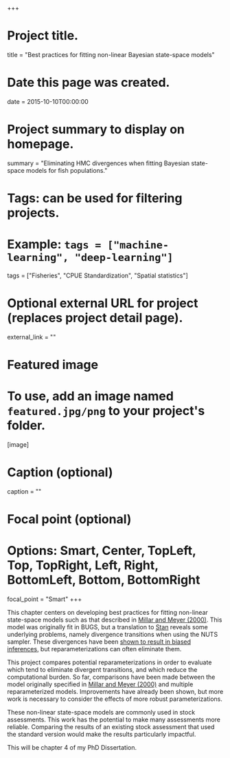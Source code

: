 +++
# Project title.
title = "Best practices for fitting non-linear Bayesian state-space models"

# Date this page was created.
date = 2015-10-10T00:00:00

# Project summary to display on homepage.
summary = "Eliminating HMC divergences when fitting Bayesian state-space models for fish populations."

# Tags: can be used for filtering projects.
# Example: `tags = ["machine-learning", "deep-learning"]`
tags = ["Fisheries", "CPUE Standardization", "Spatial statistics"]

# Optional external URL for project (replaces project detail page).
external_link = ""

# Featured image
# To use, add an image named `featured.jpg/png` to your project's folder. 
[image]
  # Caption (optional)
  caption = ""
  
  # Focal point (optional)
  # Options: Smart, Center, TopLeft, Top, TopRight, Left, Right, BottomLeft, Bottom, BottomRight
  focal_point = "Smart"
+++

This chapter centers on developing best practices for fitting non-linear state-space models such as that described in [Millar and Meyer (2000)](http://doi.wiley.com/10.1111/1467-9876.00195). This model was originally fit in BUGS, but a translation to [Stan](https://mc-stan.org) reveals some underlying problems, namely divergence transitions when using the NUTS sampler. These divergences have been [shown to result in biased inferences](http://mc-stan.org/users/documentation/case-studies/divergences_and_bias.html), but reparameterizations can often eliminate them.

This project compares potential reparameterizations in order to evaluate which tend to eliminate divergent transitions, and which reduce the computational burden. So far, comparisons have been made between the model originally specified in [Millar and Meyer (2000)](http://doi.wiley.com/10.1111/1467-9876.00195) and multiple reparameterized models. Improvements have already been shown, but more work is necessary to consider the effects of more robust parameterizations.

These non-linear state-space models are commonly used in stock assessments. This work has the potential to make many assessments more reliable. Comparing the results of an existing stock assessment that used the standard version would make the results particularly impactful.

This will be chapter 4 of my PhD Dissertation.
